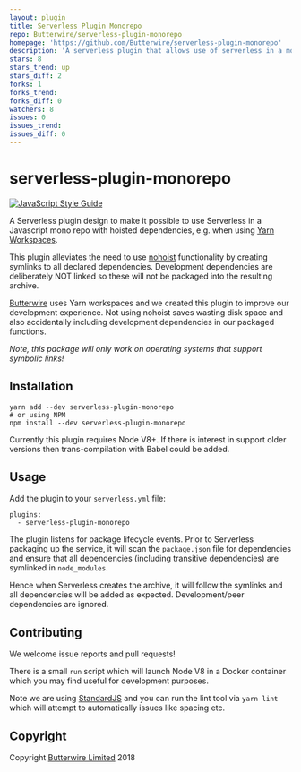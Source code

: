 ```yaml
---
layout: plugin
title: Serverless Plugin Monorepo
repo: Butterwire/serverless-plugin-monorepo
homepage: 'https://github.com/Butterwire/serverless-plugin-monorepo'
description: 'A serverless plugin that allows use of serverless in a mono repo. Avoids needing to use nohoist by automatic symlinking of all dependencies.'
stars: 8
stars_trend: up
stars_diff: 2
forks: 1
forks_trend: 
forks_diff: 0
watchers: 8
issues: 0
issues_trend: 
issues_diff: 0
---
```



# serverless-plugin-monorepo

[![JavaScript Style Guide](https://img.shields.io/badge/code_style-standard-brightgreen.svg)](https://standardjs.com)

A Serverless plugin design to make it possible to use Serverless in a 
Javascript mono repo with hoisted dependencies, e.g. when using [Yarn Workspaces](https://yarnpkg.com/lang/en/docs/workspaces/).

This plugin alleviates the need to use [nohoist](https://yarnpkg.com/blog/2018/02/15/nohoist/) functionality by creating 
symlinks to all declared dependencies. Development dependencies are deliberately NOT linked so these
will not be packaged into the resulting archive. 

[Butterwire](https://www.butterwire.com) uses Yarn workspaces and we created this plugin to improve our development
experience. Not using nohoist saves wasting disk space and also accidentally including
development dependencies in our packaged functions.

*Note, this package will only work on operating systems that support symbolic links!*


## Installation

```
yarn add --dev serverless-plugin-monorepo
# or using NPM
npm install --dev serverless-plugin-monorepo
```

Currently this plugin requires Node V8+. If there is interest in support older 
versions then trans-compilation with Babel could be added.


## Usage

Add the plugin to your `serverless.yml` file:

```
plugins:
  - serverless-plugin-monorepo
```

The plugin listens for package lifecycle events. Prior to Serverless packaging
up the service, it will scan the `package.json` file for dependencies and
ensure that all dependencies (including transitive dependencies) are symlinked in `node_modules`.

Hence when Serverless creates the archive, it will follow the symlinks and all 
dependencies will be added as expected. Development/peer dependencies are ignored.


## Contributing

We welcome issue reports and pull requests!

There is a small `run` script which will launch Node V8 in a Docker container which
you may find useful for development purposes.

Note we are using [StandardJS](https://standardjs.com/) and you can run
the lint tool via `yarn lint` which will attempt to automatically issues like spacing etc. 

## Copyright

Copyright [Butterwire Limited](https://www.butterwire.com) 2018

